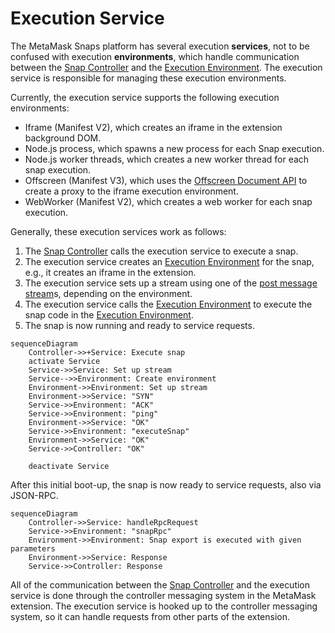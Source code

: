 # Execution Service

The MetaMask Snaps platform has several execution **services**, not to be
confused with execution **environments**, which handle communication between the
[Snap Controller] and the [Execution Environment]. The execution service is
responsible for managing these execution environments.

Currently, the execution service supports the following execution environments:

- Iframe (Manifest V2), which creates an iframe in the extension background DOM.
- Node.js process, which spawns a new process for each Snap execution.
- Node.js worker threads, which creates a new worker thread for each snap
  execution.
- Offscreen (Manifest V3), which uses the [Offscreen Document API] to create a
  proxy to the iframe execution environment.
- WebWorker (Manifest V2), which creates a web worker for each snap execution.

Generally, these execution services work as follows:

1. The [Snap Controller] calls the execution service to execute a snap.
2. The execution service creates an [Execution Environment] for the snap, e.g.,
   it creates an iframe in the extension.
3. The execution service sets up a stream using one of the [post message
   stream]s, depending on the environment.
4. The execution service calls the [Execution Environment] to execute the snap
   code in the [Execution Environment].
5. The snap is now running and ready to service requests.

```mermaid
sequenceDiagram
    Controller->>+Service: Execute snap
    activate Service
    Service->>Service: Set up stream
    Service-->>Environment: Create environment
    Environment->>Environment: Set up stream
    Environment->>Service: "SYN"
    Service->>Environment: "ACK"
    Service->>Environment: "ping"
    Environment->>Service: "OK"
    Service->>Environment: "executeSnap"
    Environment->>Service: "OK"
    Service->>Controller: "OK"

    deactivate Service
```

After this initial boot-up, the snap is now ready to service requests, also via
JSON-RPC.

```mermaid
sequenceDiagram
    Controller->>Service: handleRpcRequest
    Service->>Environment: "snapRpc"
    Environment->>Environment: Snap export is executed with given parameters
    Environment->>Service: Response
    Service->>Controller: Response
```

All of the communication between the [Snap Controller] and the execution service
is done through the controller messaging system in the MetaMask extension. The
execution service is hooked up to the controller messaging system, so it can
handle requests from other parts of the extension.

[snap controller]: ./snap-controller.md
[execution environment]: ./execution-environment.md
[post message stream]: https://github.com/MetaMask/post-message-stream
[offscreen document api]: https://developer.chrome.com/docs/extensions/reference/offscreen/
